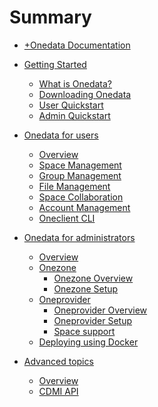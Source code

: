 # Summary

* [+Onedata Documentation](INTRO.md)
* [Getting Started]()
  * [What is Onedata?](doc/getting_started/what_is_onedata.md)
  * [Downloading Onedata](doc/getting_started/downloading_onedata.md)
  * [User Quickstart](doc/getting_started/user_onedata_101.md)
  * [Admin Quickstart](doc/getting_started/admin_onedata_101.md)
   
* [Onedata for users](doc/using_onedata/user_guide.md)
   * [Overview](doc/user_guide.md)
   * [Space Management](doc/using_onedata/space_management.md)
   * [Group Management](doc/using_onedata/group_management.md)
   * [File Management](doc/using_onedata/file_management.md)
   * [Space Collaboration](doc/using_onedata/space_collaboration.md)
   * [Account Management](doc/using_onedata/account_management.md)
   * [Oneclient CLI](doc/using_onedata/oneclient.md)

* [Onedata for administrators]()
   * [Overview](doc/admin_guide.md)
   * [Onezone](Onezone)
     * [Onezone Overview](doc/administering_onedata/onezone_overview.md)
     * [Onezone Setup](doc/administering_onedata/onezone_installation.md)
   * [Oneprovider](Oneprovider)
     * [Oneprovider Overview](doc/administering_onedata/provider_overview.md)
     * [Oneprovider Setup](doc/administering_onedata/provider_installation.md)
     * [Space support](doc/administering_onedata/provider_space_support.md)
     <!--* [Attaching Storage](Storage)-->
   * [Deploying using Docker](doc/running_onedata/docker/pre_onedata_docker.md)

* [Advanced topics](doc/advanced/advanced.md)
  * [Overview](doc/advanced/overview.md) 
  * [CDMI API](doc/advanced/cdmi.md)


 <!-- * [Macaroons](doc/advanced/macaroons.md)
  * [CEPH Helper](doc/advanced/ceph.d)
  * [Amazon S3 Helper](doc/advanced/amazons3.md)-->